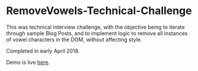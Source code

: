 # RemoveVowels-Technical-Challenge

This was technical interview challenge, with the objective being to iterate through sample Blog Posts, 
and to implement logic to remove all instances of vowel characters in the DOM, without affecting style. 

Completed in early April 2018. 

Demo is live [here](http://removevowels.technical.challenge.culafic.surge.sh/). 
